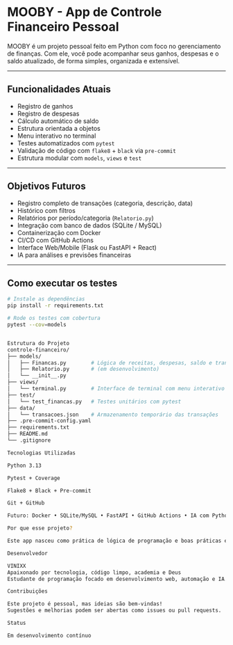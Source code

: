 # MOOBY - App de Controle Financeiro Pessoal

MOOBY é um projeto pessoal feito em Python com foco no gerenciamento de finanças. Com ele, você pode acompanhar seus ganhos, despesas e o saldo atualizado, de forma simples, organizada e extensível.

---

## Funcionalidades Atuais

* Registro de ganhos
* Registro de despesas
* Cálculo automático de saldo
* Estrutura orientada a objetos
* Menu interativo no terminal
* Testes automatizados com `pytest`
* Validação de código com `flake8` + `black` via `pre-commit`
* Estrutura modular com `models`, `views` e `test`

---

## Objetivos Futuros

* Registro completo de transações (categoria, descrição, data)
* Histórico com filtros
* Relatórios por período/categoria (`Relatorio.py`)
* Integração com banco de dados (SQLite / MySQL)
* Containerização com Docker
* CI/CD com GitHub Actions
* Interface Web/Mobile (Flask ou FastAPI + React)
* IA para análises e previsões financeiras

---

## Como executar os testes

```bash
# Instale as dependências
pip install -r requirements.txt

# Rode os testes com cobertura
pytest --cov=models


Estrutura do Projeto
controle-financeiro/
├── models/
│   ├── Financas.py        # Lógica de receitas, despesas, saldo e transações
│   ├── Relatorio.py       # (em desenvolvimento)
│   └── __init__.py
├── views/
│   └── terminal.py        # Interface de terminal com menu interativo
├── test/
│   └── test_financas.py   # Testes unitários com pytest
├── data/
│   └── transacoes.json    # Armazenamento temporário das transações
├── .pre-commit-config.yaml
├── requirements.txt
├── README.md
└── .gitignore

Tecnologias Utilizadas

Python 3.13

Pytest + Coverage

Flake8 + Black + Pre-commit

Git + GitHub

Futuro: Docker • SQLite/MySQL • FastAPI • GitHub Actions • IA com Python

Por que esse projeto?

Este app nasceu como prática de lógica de programação e boas práticas em Python, com o objetivo de evoluir para um sistema completo de finanças pessoais, do terminal à web, com foco em aprendizado real.

Desenvolvedor

VINIXX
Apaixonado por tecnologia, código limpo, academia e Deus
Estudante de programação focado em desenvolvimento web, automação e IA.

Contribuições

Este projeto é pessoal, mas ideias são bem-vindas!
Sugestões e melhorias podem ser abertas como issues ou pull requests.

Status

Em desenvolvimento contínuo
